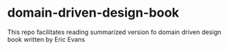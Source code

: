 # domain-driven-design-book
This repo facilitates reading summarized version fo domain driven design book written by Eric Evans
